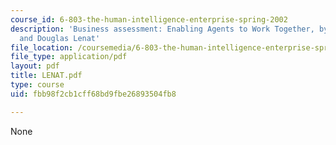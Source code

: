 ```yaml
---
course_id: 6-803-the-human-intelligence-enterprise-spring-2002
description: 'Business assessment: Enabling Agents to Work Together, by R. H. Guha
  and Douglas Lenat'
file_location: /coursemedia/6-803-the-human-intelligence-enterprise-spring-2002/fbb98f2cb1cff68bd9fbe26893504fb8_LENAT.pdf
file_type: application/pdf
layout: pdf
title: LENAT.pdf
type: course
uid: fbb98f2cb1cff68bd9fbe26893504fb8

---
```

None